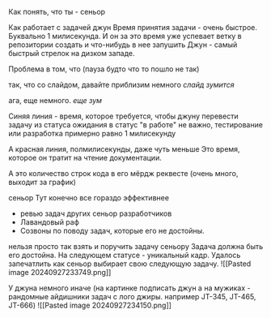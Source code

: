 Как понять, что ты - сеньор

Как работает с задачей джун
Время принятия задачи - очень быстрое. Буквально 1 милисекунда.
И он за это время уже успевает ветку в репозитории создать и что-нибудь в нее запушить
Джун - самый быстрый стрелок на дизком западе.

Проблема в том, что (пауза будто что то пошло не так)

так, что со слайдом, давайте приблизим немного
*слайд зумится*

ага, еще немного.
*еще зум*

Синяя линия - время, которое требуется, чтобы джуну перевести задачу из статуса ожидания в статус "в работе"
не важно, тестирование или разработка
примерно равно 1 милисекунду

А красная линия, полмилисекунды, даже чуть меньше
Это время, которое он тратит на чтение документации.

А это количество строк кода в его мёрдж реквесте (очень много, выходит за график)


сеньор
Тут конечно все гораздо эффективнее
- ревью задач других сеньор разработчиков
- Лавандовый раф
- Созвоны по поводу задач, которые его не достойны.

 нельзя просто так взять и поручить задачу сеньору
Задача должна быть его достойна.
На следующем статусе - уникальный кадр.
Удалось запечатлить как сеньор выбирает свою следующую задачу.
![[Pasted image 20240927233749.png]]

У джуна немного иначе (на картинке подписать джун а на мужиках - рандомные айдишники задач с лого джиры. например JT-345, JT-465, JT-666)
![[Pasted image 20240927234150.png]]

